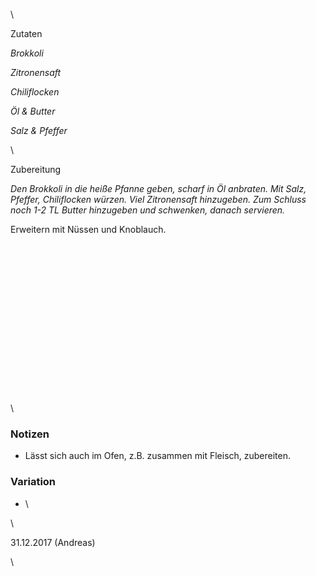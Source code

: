 \

Zutaten

*Brokkoli*

*Zitronensaft*

*Chiliflocken*

*Öl & Butter*

*Salz & Pfeffer*

\

Zubereitung

*Den Brokkoli in die heiße Pfanne geben, scharf in Öl anbraten. Mit Salz, Pfeffer, Chiliflocken würzen. Viel Zitronensaft hinzugeben. Zum Schluss noch 1-2 TL Butter hinzugeben und schwenken, danach servieren.*

Erweitern mit Nüssen und Knoblauch.

\
\
\
\
\
\
\
\
\
\
\
\
\
\
\
\

### Notizen

* Lässt sich auch im Ofen, z.B. zusammen mit Fleisch, zubereiten.

### Variation 

* \

\

31\.12.2017 (Andreas)

\
  